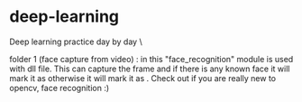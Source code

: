 # deep-learning
Deep learning practice day by day \\ 

folder 1 (face capture from video) : in this "face_recognition" module is used with dll file. This can capture the frame and if there is any known face it will mark it as <know face name> otherwise it will mark it as <unknown> . Check out if you are really new to opencv, face recognition :)
